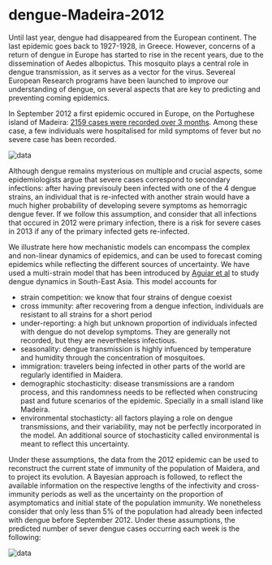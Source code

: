 dengue-Madeira-2012
===================

Until last year, dengue had disappeared from the European continent. The last epidemic goes back to 1927-1928, 
in Greece.
However, concerns of a return of dengue in Europe has started to rise in the recent years, due to the dissemination 
of Aedes albopictus. This mosquito plays a central role in dengue transmission, as it serves as a vector for the 
virus. Severeal European Research programs have been launched to improve our understanding of dengue, on several aspects
that are key to predicting and preventing coming epidemics. 


In September 2012 a first epidemic occured in Europe, on the Portughese island of Madeira: [2159 cases were recorded
over 3 months][1]. Among these case, a few individuals were hospitalised for mild symptoms of fever but no severe case
has been recorded. 

![data](https://raw.github.com/JDureau/dengue-Madeira-2012/master/images/data.png?login=JDureau&token=c5b1e3d648591265b128978f10a0bcee)


Although dengue remains mysterious on multiple and crucial aspects, some epidemiologists argue that severe cases 
correspond to secondary infections: after having previsouly been infected with one of the 4 dengue strains,
an individual that is re-infected with another strain would have a much higher probability of developing 
severe symptoms as hemorragic dengue fever. If we follow this assumption, and consider that all infections that occured
in 2012 were primary infection, there is a risk for severe cases in 2013 if any of the primary infected gets re-infected.


We illustrate here how mechanistic models can encompass the complex and non-linear dynamics of epidemics, 
and can be used to forecast coming epidemics while reflecting the different sources of uncertainty. We have used a
multi-strain model that has been introduced by [Aguiar et al][2] to study dengue dynamics in South-East Asia. This model 
accounts for 

* strain competition: we know that four strains of dengue coexist
* cross immunity: after recovering from a dengue infection, individuals are resistant to all strains for a short period
* under-reporting: a high but unknown proportion of individuals infected with dengue do not develop symptoms. They are 
generally not recorded, but they are nevertheless infectious.
* seasonality: dengue transmission is highly infuenced by temperature and humidity through the concentration of 
mosquitoes.
* immigration: travelers being infected in other parts of the world are regularly identified in Maidera.
* demographic stochasticity: disease transmissions are a random process, and this randomness needs to be reflected when 
construcing past and future scenarios of the epidemic. Specially in a small island like Madeira.
* environmental stochasticty: all factors playing a role on dengue transmissions, and their variability, may not be
perfectly incorporated in the model. An additional source of stochasticity called environmental is meant to reflect 
this uncertainty.

Under these assumptions, the data from the 2012 epidemic can be used to reconstruct the current state of immunity of 
the population of Maidera, and to project its evolution. A Bayesian approach is followed, to reflect the 
available information on the respective lengths of the infectivity and cross-immunity periods as well as the uncertainty 
on the proportion of asymptomatics and initial state of the population immunity. We nonetheless consider that only less
than 5% of the population had already been infected with dengue before September 2012. Under these assumptions, 
the predicted number of sever dengue cases occurring each week is the following:

![data](https://raw.github.com/JDureau/dengue-Madeira-2012/master/images/forecast.png?login=JDureau&token=e66b78f7f11574ef08f2b064073d0c67)


[1]: http://www.ecdc.europa.eu/en/press/news/Lists/News/ECDC_DispForm.aspx?List=32e43ee8-e230-4424-a783-85742124029a&ID=845        "Dengue epidemic in Madeira"
[2]: http://www.epiwork.eu/wp-content/uploads/2010/03/role.pdf "Aguiar et al."

